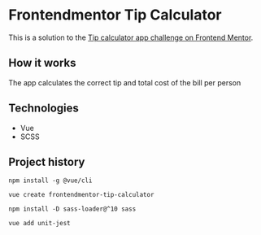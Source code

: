 # Frontendmentor Tip Calculator

This is a solution to the [Tip calculator app challenge on Frontend Mentor](https://www.frontendmentor.io/challenges/tip-calculator-app-ugJNGbJUX).

## How it works

The app calculates the correct tip and total cost of the bill per person

## Technologies

- Vue
- SCSS

## Project history

```npm install -g @vue/cli```

```vue create frontendmentor-tip-calculator```

```npm install -D sass-loader@^10 sass```

```vue add unit-jest```